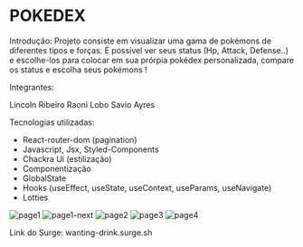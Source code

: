 # POKEDEX

Introdução: Projeto consiste em visualizar uma gama de pokémons de diferentes tipos e forças. É possível ver seus status (Hp, Attack, Defense..) e escolhe-los para colocar em sua prórpia pokédex personalizada, compare os status e escolha seus pokémons !

Integrantes:

Lincoln Ribeiro
Raoni Lobo
Savio Ayres

Tecnologias utilizadas:
- React-router-dom (pagination)
- Javascript, Jsx, Styled-Components
- Chackra Ui (estilização)
- Componentização
- GlobalState
- Hooks (useEffect, useState, useContext, useParams, useNavigate)
- Lotties


![page1](https://user-images.githubusercontent.com/93271677/180662349-01419beb-a6fc-46c9-8a81-d59f60fc6b99.png)
![page1-next](https://user-images.githubusercontent.com/93271677/180662352-8ebcfb7d-8d7e-4e27-80ba-386817336c92.png)
![page2](https://user-images.githubusercontent.com/93271677/180662353-d169ee67-7d5f-4403-8e6f-9e8ea33d78c7.png)
![page3](https://user-images.githubusercontent.com/93271677/180662354-5cdfd004-96da-4260-8219-bc917ee3922f.png)
![page4](https://user-images.githubusercontent.com/93271677/180662355-7850e845-753d-4bcf-ba95-13ca3b464151.png)




Link do Surge: wanting-drink.surge.sh
